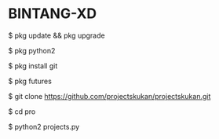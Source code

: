 # BINTANG-XD
$ pkg update && pkg upgrade

$ pkg python2

$ pkg install git

$ pkg futures

$ git clone
https://github.com/projectskukan/projectskukan.git

$ cd pro

$ python2 projects.py
